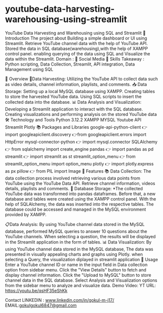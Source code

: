 # youtube-data-harvesting-warehousing-using-streamlit
YouTube Data Harvesting and Warehousing using SQL and Streamlit
📘 Introduction
The project about Building a simple dashboard or UI using Streamlit.
Retrieve YouTube channel data with the help of YouTube API.
Stored the data in SQL database(warehousing),with the help of XAMPP control panel.
enabling querying of the data using SQL and Visualize the data within the Streamlit.
Domain : 📱 Social Media
🎨 Skills Takeaway :
Python scripting, Data Collection, Streamlit, API integration, Data Management using SQL

📘 Overview
🌾Data Harvesting:
Utilizing the YouTube API to collect data such as video details, channel information, playlists, and comments.
📥 Data Storage:
Setting up a local MySQL database using XAMPP.
Creating tables to store the harvested YouTube data.
Using SQL scripts to insert the collected data into the database.
📊 Data Analysis and Visualization:
Developing a Streamlit application to interact with the SQL database.
Creating visualizations and performing analysis on the stored YouTube data
🛠 Technology and Tools
Python 3.12.2
XAMPP
MYSQL
Youtube API
Streamlit
Plotly
📚 Packages and Libraries
google-api-python-client
👉 import googleapiclient.discovery
👉from googleapiclient.errors import HttpError
mysql-connector-python
👉 import mysql.connector
SQLAlchemy
👉 from sqlalchemy import create_engine
pandas
👉 import pandas as pd
streamlit
👉 import streamlit as st
streamlit_option_menu
👉 from streamlit_option_menu import option_menu
plotly
👉 import plotly.express as px
pillow
👉 from PIL import Image
📘 Features
📚 Data Collection:
The data collection process involved retrieving various data points from YouTube using the YouTube Data API. Retrieve channel information, videos details, playlists and comments.
💾 Database Storage:
*The collected YouTube data was transformed into pandas dataframes. Before that, a new database and tables were created using the XAMPP control panel. With the help of SQLAlchemy, the data was inserted into the respective tables. The database could be accessed and managed in the MySQL environment provided by XAMPP.

📋Data Analysis:
By using YouTube channel data stored in the MySQL database, performed MySQL queries to answer 10 questions about the YouTube channels. When selecting a question, the results will be displayed in the Streamlit application in the form of tables.
📊 Data Visualization:
By using YouTube channel data stored in the MySQL database, The data was presented in visually appealing charts and graphs using Plotly. when selecting a Query, the visualization diplayed in streamlit application
📘 Usage
Enter a YouTube channel ID or name in the input field in Data collection option from sidebar menu.
Click the "View Details" button to fetch and display channel information.
Click the "Upload to MySQL" button to store channel data in the SQL database.
Select Analysis and Visualization options from the sidebar menu to analyze and visualize data.
Demo Video:
YT URL: https://youtu.be/qsHF35eShKk

Contact
LINKEDIN : www.linkedin.com/in/gokul-m-j17/
EMAIL:gokulgokul6847@gmail.com

